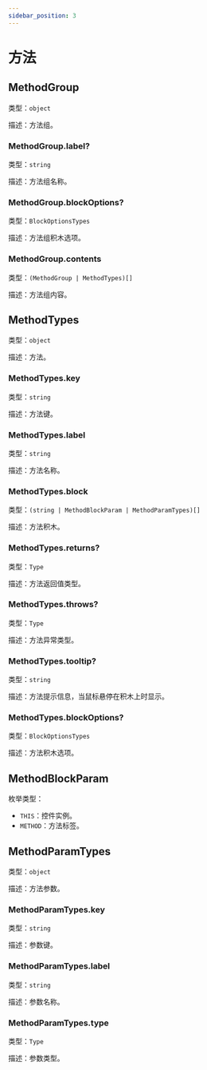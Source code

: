 ```yaml
---
sidebar_position: 3
---
```


# 方法

## MethodGroup

类型：`object`

描述：方法组。

### MethodGroup.label?

类型：`string`

描述：方法组名称。

### MethodGroup.blockOptions?

类型：`BlockOptionsTypes`

描述：方法组积木选项。

### MethodGroup.contents

类型：`(MethodGroup | MethodTypes)[]`

描述：方法组内容。

## MethodTypes

类型：`object`

描述：方法。

### MethodTypes.key

类型：`string`

描述：方法键。

### MethodTypes.label

类型：`string`

描述：方法名称。

### MethodTypes.block

类型：`(string | MethodBlockParam | MethodParamTypes)[]`

描述：方法积木。

### MethodTypes.returns?

类型：`Type`

描述：方法返回值类型。

### MethodTypes.throws?

类型：`Type`

描述：方法异常类型。

### MethodTypes.tooltip?

类型：`string`

描述：方法提示信息，当鼠标悬停在积木上时显示。

### MethodTypes.blockOptions?

类型：`BlockOptionsTypes`

描述：方法积木选项。

## MethodBlockParam

枚举类型：

- `THIS`：控件实例。
- `METHOD`：方法标签。

## MethodParamTypes

类型：`object`

描述：方法参数。

### MethodParamTypes.key

类型：`string`

描述：参数键。

### MethodParamTypes.label

类型：`string`

描述：参数名称。

### MethodParamTypes.type

类型：`Type`

描述：参数类型。
